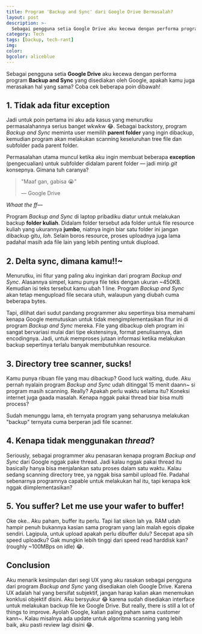 ```yaml
---
title: Program 'Backup and Sync' dari Google Drive Bermasalah?
layout: post
description: >-
  Sebagai pengguna setia Google Drive aku kecewa dengan performa program Backup and Sync yang disediakan oleh Google, apakah kamu juga merasakan hal yang sama? Coba cek beberapa poin dibawah!
category: Tech
tags: [backup, tech-rant]
img:
color:
bgcolor: aliceblue
---
```

Sebagai pengguna setia **Google Drive** aku kecewa dengan performa program **Backup and Sync** yang disediakan oleh Google, apakah kamu juga merasakan hal yang sama? Coba cek beberapa poin dibawah!

## 1. Tidak ada fitur exception
Jadi untuk poin pertama ini aku ada kasus yang menurutku permasalahannya serius banget wkwkw :joy:. Sebagai backstory, program _Backup and Sync_ meminta user memilih **parent folder** yang ingin dibackup, kemudian program akan melakukan scanning keseluruhan tree file dan subfolder pada parent folder.

Permasalahan utama muncul ketika aku ingin membuat beberapa **exception** (pengecualian) untuk subfolder didalam parent folder — jadi mirip _git_ konsepnya. Gimana tuh caranya?
> "Maaf gan, gabisa :sob:"
>
> — Google Drive

_Whaat the ff—_

Program _Backup and Sync_ di laptop pribadiku diatur untuk melakukan backup **folder kuliah**. Didalam folder tersebut ada folder untuk file resource kuliah yang ukurannya **jumbo**, niatnya ingin biar satu folder ini jangan dibackup gitu, _loh_. Selain boros resource, proses uploadnya juga lama padahal masih ada file lain yang lebih penting untuk diupload.

## 2. Delta sync, dimana kamu!!~
Menurutku, ini fitur yang paling aku inginkan dari program _Backup and Sync_. Alasannya simpel, kamu punya file teks dengan ukuran ~450KB. Kemudian isi teks tersebut kamu ubah 1 line. Program _Backup and Sync_ akan tetap mengupload file secara utuh, walaupun yang diubah cuma beberapa bytes.

Tapi, dilihat dari sudut pandang programmer aku sepertinya bisa memahami kenapa Google memutuskan untuk tidak mengimplementasikan fitur ini di program _Backup and Sync_ mereka. File yang dibackup oleh program ini sangat bervariasi mulai dari tipe ekstensinya, format penulisannya, dan encodingnya. Jadi, untuk memproses jutaan informasi ketika melakukan backup sepertinya terlalu banyak membutuhkan resource.

## 3. Directory tree scanner, sucks!
Kamu punya ribuan file yang mau dibackup? Good luck waiting, dude. Aku pernah nyalain program _Backup and Sync_ udah ditinggal 15 menit daann~ si program masih scanning. Really? Apakah perlu waktu selama itu? Koneksi internet juga gaada masalah. Kenapa nggak pakai thread biar bisa multi process?

Sudah menunggu lama, eh ternyata program yang seharusnya melakukan "backup" ternyata cuma berperan jadi file scanner.

## 4. Kenapa tidak menggunakan _thread_?
Seriously, sebagai programmer aku penasaran kenapa program _Backup and Sync_ dari Google nggak pake thread. Jadi kalau nggak pakai thread itu basically hanya bisa menjalankan satu proses dalam satu waktu. Kalau sedang scanning directory tree, ya nggak bisa sambil upload file. Padahal sebenarnya programnya capable untuk melakukan hal itu, tapi kenapa kok nggak diimplementasikan?

## 5. You suffer? Let me use your wafer to buffer!
Oke oke.. Aku paham, buffer itu perlu. Tapi liat sikon lah ya. RAM udah hampir penuh bukannya kasian sama program yang lain malah egois dipake sendiri. Lagipula, untuk upload apakah perlu dibuffer dulu? Secepat apa sih speed uploadku? Gak mungkin lebih tinggi dari speed read harddisk kan? (roughly ~100MBps on idle) :joy:.

## Conclusion
Aku menarik kesimpulan dari segi UX yang aku rasakan sebagai pengguna dari program _Backup and Sync_ yang disediakan oleh Google Drive. Karena UX adalah hal yang bersifat subjektif, jangan harap kalian akan menemukan konklusi objektif disini. Aku bersyukur :joy: karena sudah disediakan interface untuk melakukan backup file ke Google Drive. But really, there is still a lot of things to improve. Ayolah Google, kalian paling paham sama customer kann~. Kalau misalnya ada update untuk algoritma scanning yang lebih baik, aku pasti review lagi disini :joy:.
